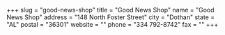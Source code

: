 +++
slug = "good-news-shop"
title = "Good News Shop"
name = "Good News Shop"
address = "148 North Foster Street"
city = "Dothan"
state = "AL"
postal = "36301"
website = ""
phone = "334 792-8742"
fax = ""
+++
